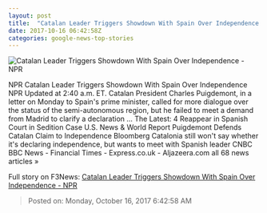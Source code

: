 ```yaml
---
layout: post
title:  "Catalan Leader Triggers Showdown With Spain Over Independence - NPR"
date: 2017-10-16 06:42:58Z
categories: google-news-top-stories
---
```


![Catalan Leader Triggers Showdown With Spain Over Independence - NPR](https://media.npr.org/assets/img/2017/10/16/ap_17288425634082_wide-57b8dd10cd16ef76f267acda116633c49d47851e.jpg?s=1400)

NPR Catalan Leader Triggers Showdown With Spain Over Independence NPR Updated at 2:40 a.m. ET. Catalan President Charles Puigdemont, in a letter on Monday to Spain's prime minister, called for more dialogue over the status of the semi-autonomous region, but he failed to meet a demand from Madrid to clarify a declaration ... The Latest: 4 Reappear in Spanish Court in Sedition Case U.S. News & World Report Puigdemont Defends Catalan Claim to Independence Bloomberg Catalonia still won't say whether it's declaring independence, but wants to meet with Spanish leader CNBC BBC News - Financial Times - Express.co.uk - Aljazeera.com all 68 news articles »


Full story on F3News: [Catalan Leader Triggers Showdown With Spain Over Independence - NPR](http://www.f3nws.com/n/AvTjaE)

> Posted on: Monday, October 16, 2017 6:42:58 AM
